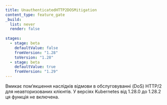 ```yaml
---
title: UnauthenticatedHTTP2DOSMitigation
content_type: feature_gate
_build:
  list: never
  render: false
 
stages:
  - stage: beta
    defaultValue: false
    fromVersion: "1.28"
    toVersion: "1.28"
  - stage: beta
    defaultValue: true
    fromVersion: "1.29" 
---
```

Вмикає помʼякшення наслідків відмови в обслуговуванні (DoS) HTTP/2 для неавторизованих клієнтів. У версіях Kubernetes від 1.28.0 до 1.28.2 ця функція не включена.
